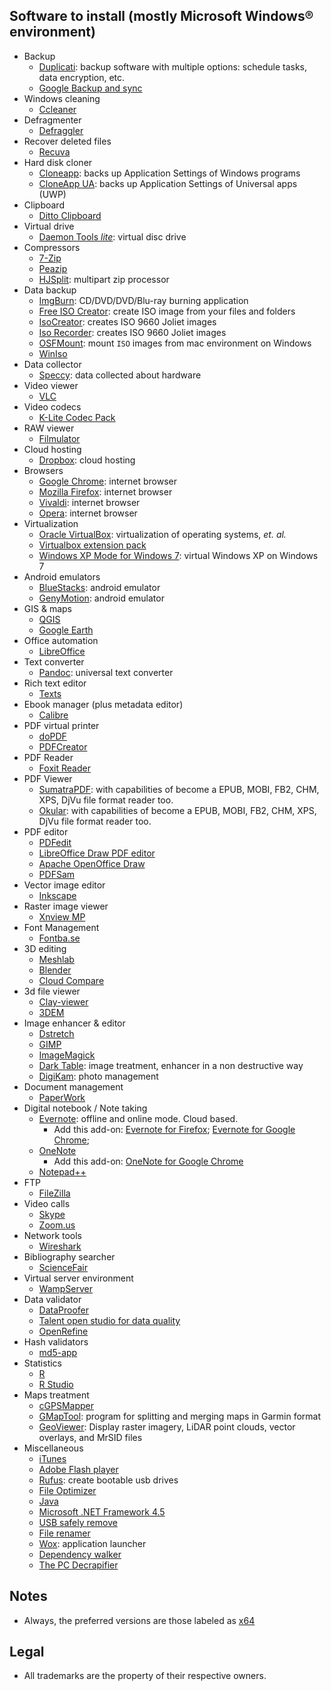 ## Software to install (mostly Microsoft Windows® environment)
* Backup
	- [Duplicati](https://www.duplicati.com/): backup software with multiple options: schedule tasks, data encryption, etc.
	- [Google Backup and sync](https://www.google.com/drive/download/backup-and-sync/)
* Windows cleaning
	- [Ccleaner](https://www.ccleaner.com/)
* Defragmenter
	- [Defraggler](https://www.ccleaner.com/defraggler)
* Recover deleted files
	- [Recuva](https://www.ccleaner.com/recuva)
* Hard disk cloner
	- [Cloneapp](http://www.mirinsoft.com/download/category/2-cloneapp): backs up Application Settings of Windows programs
	- [CloneApp UA](http://www.mirinsoft.com/download/category/13-ca-ua): backs up Application Settings of Universal apps (UWP)
* Clipboard
	- [Ditto Clipboard](https://www.microsoft.com/en-us/p/ditto-clipboard/9nblggh3zbjq?rtc=1&ranMID=24542&ranEAID=TnL5HPStwNw&ranSiteID=TnL5HPStwNw-xUPCRvXAQestQG5TTcXtoQ&epi=TnL5HPStwNw-xUPCRvXAQestQG5TTcXtoQ&irgwc=1&OCID=AID2000142_aff_7593_1243925&tduid=(ir__wwnolxiwuskfryltkk0sohzj0e2xg3nagvo3xfww00)(7593)(1243925)(TnL5HPStwNw-xUPCRvXAQestQG5TTcXtoQ)()&irclickid=_wwnolxiwuskfryltkk0sohzj0e2xg3nagvo3xfww00&activetab=pivot:overviewtab)
* Virtual drive
	- [Daemon Tools _lite_](https://www.daemon-tools.cc/products/dtLite): virtual disc drive
* Compressors
	- [7-Zip](https://www.7-zip.org/)
	- [Peazip](https://www.peazip.org/)
	- [HJSplit](https://www.usitility.com/es/hjsplit/): multipart zip processor
* Data backup
	- [ImgBurn](http://www.imgburn.com/): CD/DVD/DVD/Blu-ray burning application
	- [Free ISO Creator](http://www.minidvdsoft.com/isocreator/download_free_iso_creator.html): create ISO image from your files and folders
	- [IsoCreator](https://sourceforge.net/projects/iso-creator-cs/): creates ISO 9660 Joliet images
	- [Iso Recorder](http://isorecorder.alexfeinman.com/#/): creates ISO 9660 Joliet images
	- [OSFMount](https://www.osforensics.com/tools/mount-disk-images.html): mount `ISO` images from mac environment on Windows
	- [WinIso](http://www.winiso.com/products/winiso-free.html)
* Data collector
	- [Speccy](https://www.ccleaner.com/speccy): data collected about hardware
* Video viewer
	- [VLC](http://www.videolan.org)
* Video codecs
	- [K-Lite Codec Pack](https://codecguide.com/download_kl.htm)
* RAW viewer
	- [Filmulator](https://github.com/CarVac/filmulator-gui/releases)	
* Cloud hosting
	- [Dropbox](https://dropbox.com/): cloud hosting
* Browsers
	- [Google Chrome](https://www.google.com/intl/es-419/chrome/): internet browser
	- [Mozilla Firefox](https://www.mozilla.org/es-AR/firefox/): internet browser
	- [Vivaldi](https://vivaldi.com/): internet browser
	- [Opera](https://www.opera.com/es): internet browser
* Virtualization
	- [Oracle VirtualBox](https://www.virtualbox.org): virtualization of operating systems, _et. al._
	- [Virtualbox extension pack](https://www.virtualbox.org/wiki/Downloads)
	- [Windows XP Mode for Windows 7](https://www.microsoft.com/es-ar/download/details.aspx?id=8002): virtual Windows XP on Windows 7
* Android emulators
	- [BlueStacks](https://www.bluestacks.com/bluestacks-android-n.html): android emulator
	- [GenyMotion](https://www.genymotion.com/desktop/): android emulator
* GIS & maps
	- [QGIS](https://qgis.org/en/site/)
	- [Google Earth](https://www.google.com/intl/es-419_ALL/earth/versions/#earth-pro)
* Office automation
	- [LibreOffice](https://www.libreoffice.org/download/download/)
* Text converter
	- [Pandoc](https://pandoc.org/installing.html): universal text converter
* Rich text editor
	- [Texts](http://www.texts.io/Texts-1.5.msi)
* Ebook manager (plus metadata editor)
	- [Calibre](https://calibre-ebook.com/download)
* PDF virtual printer
	- [doPDF](https://www.dopdf.com/download.html)
	- [PDFCreator](https://www.pdfforge.org/pdfcreator/download)
* PDF Reader
	- [Foxit Reader](https://www.foxitsoftware.com/downloads/#Foxit-Reader/)
* PDF Viewer
	- [SumatraPDF](https://www.sumatrapdfreader.org/download.html): with capabilities of become a EPUB, MOBI, FB2, CHM, XPS, DjVu file format reader too.
	- [Okular](https://okular.kde.org): with capabilities of become a EPUB, MOBI, FB2, CHM, XPS, DjVu file format reader too.
* PDF editor
	- [PDFedit](http://pdfedit.cz/en/pdfedit_windows.html)
	- [LibreOffice Draw PDF editor](https://www.libreoffice.org/download/download/)
	- [Apache OpenOffice Draw](https://www.openoffice.org/es/producto/draw.html)
	- [PDFSam](https://pdfsam.org/es/download-pdfsam-basic/)
* Vector image editor
	- [Inkscape](https://inkscape.org/release/)
* Raster image viewer
	- [Xnview MP](https://www.xnview.com/en/xnviewmp/)
* Font Management
	- [Fontba.se](https://fontba.se/)
* 3D editing
	- [Meshlab](http://www.meshlab.net)
	- [Blender](https://www.blender.org)
	- [Cloud Compare](http://www.cloudcompare.org/release/index.html)
* 3d file viewer
	- [Clay-viewer](https://github.com/pissang/clay-viewer/releases)
	- [3DEM](http://www.hangsim.com/files/3dem_setup.exe)
* Image enhancer & editor
	- [Dstretch](http://www.dstretch.com)
	- [GIMP](https://www.gimp.org/)
	- [ImageMagick](https://imagemagick.org/script/download.php#windows)
	- [Dark Table](https://www.darktable.org/install/#windows): image treatment, enhancer in a non destructive way
	- [DigiKam](https://www.digikam.org/download/): photo management
* Document management
	- [PaperWork](https://openpaper.work/en-us/)
* Digital notebook / Note taking
	- [Evernote](https://evernote.com): offline and online mode. Cloud based. 
		+ Add this add-on: [Evernote for Firefox](https://addons.mozilla.org/es/firefox/addon/evernote-web-clipper/); [Evernote for Google Chrome](https://chrome.google.com/webstore/detail/evernote-web-clipper/pioclpoplcdbaefihamjohnefbikjilc?hl=es); 
	- [OneNote](https://www.microsoft.com/en-us/p/onenote/9wzdncrfhvjl?ranMID=24542&ranEAID=TnL5HPStwNw&ranSiteID=TnL5HPStwNw-0bWFkjY_lWttiRhTw72ecw&epi=TnL5HPStwNw-0bWFkjY_lWttiRhTw72ecw&irgwc=1&OCID=AID2000142_aff_7593_1243925&tduid=(ir__wwnolxiwuskfryltkk0sohzj0e2xg3nobfo3xfww00)(7593)(1243925)(TnL5HPStwNw-0bWFkjY_lWttiRhTw72ecw)()&irclickid=_wwnolxiwuskfryltkk0sohzj0e2xg3nobfo3xfww00&activetab=pivot:overviewtab)
		+ Add this add-on: [OneNote for Google Chrome](https://www.onenote.com/clipper)
	- [Notepad++](https://notepad-plus-plus.org/downloads/)
* FTP
	- [FileZilla](https://filezilla-project.org/)
* Video calls
	- [Skype](https://www.skype.com/es/get-skype/)
	- [Zoom.us](https://zoom.us/download#client_4meeting)
* Network tools
	- [Wireshark](https://www.wireshark.org/#download)
* Bibliography searcher
	- [ScienceFair](http://sciencefair-app.com/)
* Virtual server environment
	- [WampServer](http://www.wampserver.com/en/#download-wrapper)
* Data validator 
	- [DataProofer](https://github.com/dataproofer/Dataproofer/releases)
	- [Talent open studio for data quality](https://www.talend.com/products/data-quality/data-quality-open-studio/)
	- [OpenRefine](http://openrefine.org/download.html)
* Hash validators
	- [md5-app](https://github.com/mhmdkrmabd/md5-app/releases)
* Statistics
	- [R](http://cran.r-project.org/mirrors.html)
	- [R Studio](https://rstudio.com/products/rstudio/download/)
* Maps treatment
	- [cGPSMapper](https://www.gpsfiledepot.com/tools/cgpsmapper.php)
	- [GMapTool](https://www.gmaptool.eu/en/content/windows-setup): program for splitting and merging maps in Garmin format
	- [GeoViewer](https://www.extensis.com/download-geoviewer): Display raster imagery, LiDAR point clouds, vector overlays, and MrSID files
* Miscellaneous
	- [iTunes](https://www.apple.com/la/itunes/)
	- [Adobe Flash player](https://get.adobe.com/es/flashplayer/)
	- [Rufus](https://rufus.ie/): create bootable usb drives
	- [File Optimizer](https://sourceforge.net/projects/nikkhokkho/files/latest/download)
	- [Java](https://www.java.com/es/download/)
	- [Microsoft .NET Framework 4.5](https://www.microsoft.com/es-ar/download/details.aspx?id=30653)
	- [USB safely remove](https://quickandeasysoftware.net/downloads?download=USBDiskEjector1.3.0.6.zip&progname=USB+Disk+Ejector)
	- [File renamer](http://www.joejoesoft.com/vcms/108/)
	- [Wox](https://github.com/Wox-launcher/Wox/releases): application launcher
	- [Dependency walker](http://www.dependencywalker.com/)
	- [The PC Decrapifier](https://www.pcdecrapifier.com/)
	
## Notes ##
* Always, the preferred versions are those labeled as [x64](https://en.wikipedia.org/wiki/64-bit_computing)

## Legal ##

* All trademarks are the property of their respective owners.